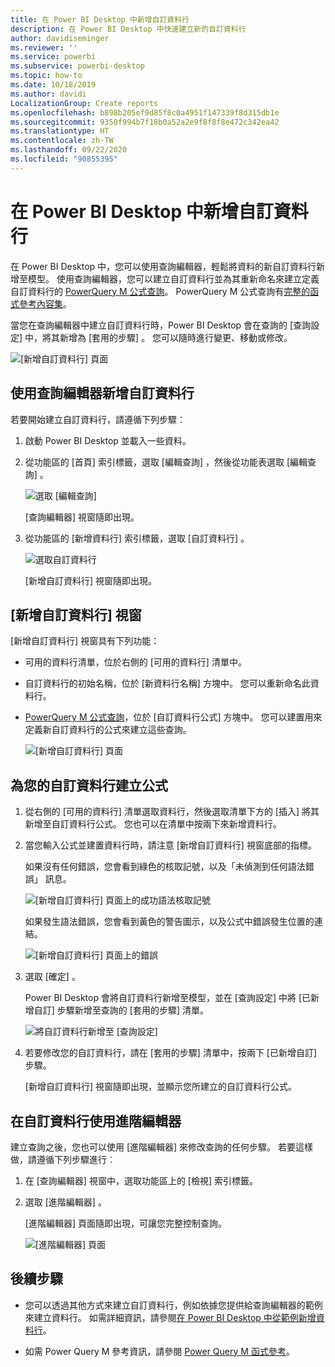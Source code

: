 ```yaml
---
title: 在 Power BI Desktop 中新增自訂資料行
description: 在 Power BI Desktop 中快速建立新的自訂資料行
author: davidiseminger
ms.reviewer: ''
ms.service: powerbi
ms.subservice: powerbi-desktop
ms.topic: how-to
ms.date: 10/18/2019
ms.author: davidi
LocalizationGroup: Create reports
ms.openlocfilehash: b898b205ef9d85f8c0a4951f147339f8d315db1e
ms.sourcegitcommit: 9350f994b7f18b0a52a2e9f8f8f8e472c342ea42
ms.translationtype: HT
ms.contentlocale: zh-TW
ms.lasthandoff: 09/22/2020
ms.locfileid: "90855395"
---
```

# <a name="add-a-custom-column-in-power-bi-desktop"></a>在 Power BI Desktop 中新增自訂資料行

在 Power BI Desktop 中，您可以使用查詢編輯器，輕鬆將資料的新自訂資料行新增至模型。 使用查詢編輯器，您可以建立自訂資料行並為其重新命名來建立定義自訂資料行的 [PowerQuery M 公式查詢](/powerquery-m/quick-tour-of-the-power-query-m-formula-language)。 PowerQuery M 公式查詢有[完整的函式參考內容集](/powerquery-m/power-query-m-function-reference)。 

當您在查詢編輯器中建立自訂資料行時，Power BI Desktop 會在查詢的 [查詢設定]  中，將其新增為 [套用的步驟]  。 您可以隨時進行變更、移動或修改。

![[新增自訂資料行] 頁面](media/desktop-add-custom-column/add-custom-column_01.png)

## <a name="use-query-editor-to-add-a-custom-column"></a>使用查詢編輯器新增自訂資料行

若要開始建立自訂資料行，請遵循下列步驟：

1. 啟動 Power BI Desktop 並載入一些資料。

2. 從功能區的 [首頁]  索引標籤，選取 [編輯查詢]  ，然後從功能表選取 [編輯查詢]  。

   ![選取 [編輯查詢]](media/desktop-add-custom-column/add-column-from-example_02.png)

   [查詢編輯器]  視窗隨即出現。 

2. 從功能區的 [新增資料行]  索引標籤，選取 [自訂資料行]  。

   ![選取自訂資料行](media/desktop-add-custom-column/add-custom-column_02.png)

   [新增自訂資料行]  視窗隨即出現。

## <a name="the-add-custom-column-window"></a>[新增自訂資料行] 視窗

[新增自訂資料行]  視窗具有下列功能： 
- 可用的資料行清單，位於右側的 [可用的資料行]  清單中。

- 自訂資料行的初始名稱，位於 [新資料行名稱]  方塊中。 您可以重新命名此資料行。

- [PowerQuery M 公式查詢](/powerquery-m/power-query-m-function-reference)，位於 [自訂資料行公式]  方塊中。 您可以建置用來定義新自訂資料行的公式來建立這些查詢。 

   ![[新增自訂資料行] 頁面](media/desktop-add-custom-column/add-custom-column_03.png)

## <a name="create-formulas-for-your-custom-column"></a>為您的自訂資料行建立公式

1. 從右側的 [可用的資料行]  清單選取資料行，然後選取清單下方的 [插入]  將其新增至自訂資料行公式。 您也可以在清單中按兩下來新增資料行。

2. 當您輸入公式並建置資料行時，請注意 [新增自訂資料行]  視窗底部的指標。 

   如果沒有任何錯誤，您會看到綠色的核取記號，以及「未偵測到任何語法錯誤」  訊息。

   ![[新增自訂資料行] 頁面上的成功語法核取記號](media/desktop-add-custom-column/add-custom-column_04.png)

   如果發生語法錯誤，您會看到黃色的警告圖示，以及公式中錯誤發生位置的連結。

   ![[新增自訂資料行] 頁面上的錯誤](media/desktop-add-custom-column/add-custom-column_05.png)

3. 選取 [確定]  。 

   Power BI Desktop 會將自訂資料行新增至模型，並在 [查詢設定]  中將 [已新增自訂]  步驟新增至查詢的 [套用的步驟]  清單。

   ![將自訂資料行新增至 [查詢設定]](media/desktop-add-custom-column/add-custom-column_06.png)

4. 若要修改您的自訂資料行，請在 [套用的步驟]  清單中，按兩下 [已新增自訂]  步驟。 

   [新增自訂資料行]  視窗隨即出現，並顯示您所建立的自訂資料行公式。

## <a name="use-the-advanced-editor-for-custom-columns"></a>在自訂資料行使用進階編輯器

建立查詢之後，您也可以使用 [進階編輯器]  來修改查詢的任何步驟。 若要這樣做，請遵循下列步驟進行︰

1. 在 [查詢編輯器]  視窗中，選取功能區上的 [檢視]  索引標籤。 

2. 選取 [進階編輯器]  。

   [進階編輯器]  頁面隨即出現，可讓您完整控制查詢。 

   ![[進階編輯器] 頁面](media/desktop-add-custom-column/add-custom-column_07.png)

   
## <a name="next-steps"></a>後續步驟

- 您可以透過其他方式來建立自訂資料行，例如依據您提供給查詢編輯器的範例來建立資料行。 如需詳細資訊，請參閱[在 Power BI Desktop 中從範例新增資料行](desktop-add-column-from-example.md)。

- 如需 Power Query M 參考資訊，請參閱 [Power Query M 函式參考](/powerquery-m/power-query-m-function-reference)。